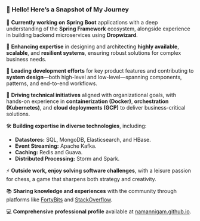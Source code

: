 ###  👋 Hello! Here’s a Snapshot of My Journey
🔭 **Currently working on** **Spring Boot** applications with a deep understanding of the **Spring Framework** ecosystem, alongside experience in building backend microservices using **Dropwizard**.

🌱 **Enhancing expertise** in designing and architecting **highly available**, **scalable**, and **resilient systems**, ensuring robust solutions for complex business needs.

🌟 **Leading development efforts** for key product features and contributing to **system design**—both high-level and low-level—spanning components, patterns, and end-to-end workflows.

🚀 **Driving technical initiatives** aligned with organizational goals, with hands-on experience in **containerization (Docker)**, **orchestration (Kubernetes)**, and **cloud deployments (GCP)** to deliver business-critical solutions.

🛠️ **Building expertise in diverse technologies**, including:
- **Datastores:** SQL, MongoDB, Elasticsearch, and HBase.
- **Event Streaming:** Apache Kafka.
- **Caching:** Redis and Guava.
- **Distributed Processing:** Storm and Spark.  

⚡ **Outside work, enjoy solving software challenges**, with a leisure passion for chess, a game that sharpens both strategy and creativity.

📚 **Sharing knowledge and experiences** with the community through platforms like [FortyBits](https://github.com/fortybits) and [StackOverflow](https://stackoverflow.com/users/1746118/naman).

💻 **Comprehensive professional profile** available at [namannigam.github.io](https://namannigam.github.io/assets/profile/namannigam.pdf).